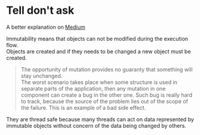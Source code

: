 # Tell don't ask
A better explanation on [Medium](https://medium.com/dailyjs/the-state-of-immutability-169d2cd11310)

Immutability means that objects can not be modified during the execution flow.  
Objects are created and if they needs to be changed a new object must be created.

> The opportunity of mutation provides no guaranty that something will stay unchanged.  
> The worst scenario takes place when some structure is used in separate parts of the application, 
> then any mutation in one component can create a bug in the other one.
> Such bug is really hard to track, because the source of the problem lies out of the scope of the failure. This is an example of a bad side effect.

They are thread safe because many threads can act on data represented by immutable objects
without concern of the data being changed by others.  